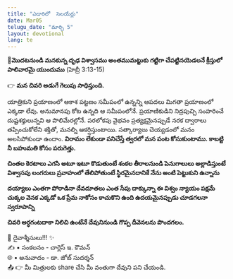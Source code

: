 ```yaml
---
title: "ఎడారిలో  సెలయేర్లు"
date: Mar05
telugu_date: "మార్చి 5"
layout: devotional
lang: te
---
```


**📖మొదటనుండి మనకున్న దృఢ విశ్వాసము అంతముమట్టుకు గట్టిగా చేపట్టినయెడలనే క్రీస్తులో పాలివారమై యుందుము**
 (హెబ్రీ 3:13-15)

👉 **మన చివరి అడుగే గెలుపు సాధిస్తుంది.**

 యాత్రికుని ప్రయాణంలో ఆకాశ పట్టణం సమీపంలో ఉన్నన్ని ఆపదలు మిగతా ప్రయాణంలో ఎక్కడా లేవు. అనుమానపు కోట ఉన్నది ఆ సమీపంలోనే. ప్రయాణికుడిని నిద్రపుచ్చి సంహరించే దుష్టశక్తులున్నవి ఆ పొలిమేరల్లోనే. పరలోకపు వైభవం ప్రత్యక్షమైనప్పుడే నరక ద్వారాలు తప్పించుకోలేని శక్తితో, మనల్ని ఆకర్షిస్తుంటాయి. సత్కార్యాలు చెయ్యడంలో మనం అలసిపోకుండా ఉందాం. **విరామం లేకుండా పనిచేస్తే త్వరలో మన పంట కోసుకుంటాము. కాబట్టి నీ బహుమతి కోసం పరుగెత్తు.**

**చింతల కెరటాలు ఎగసి అటూ ఇటూ కొడుతుంటే శంకల తీరాలనుండి పెనుగాలులు అల్లాడిస్తుంటే విశ్వాసపు లంగరులు ప్రవాహంలో తేలిపోతుంటే స్థిరమైనదానికే నేను అంటి పెట్టుకుని ఉన్నాను**

**దయ్యాలు ఎంతగా పోరాడినా దేవదూతలు ఎంత సేపు దాక్కున్నా ఈ విశ్వం న్యాయం పక్షమే చుక్కల వెనక ఎక్కడో ఒక ప్రేమ నాకోసం కాచుకొని ఉంది ఉదయమైనప్పుడు చూడగలనా స్వరూపాన్ని**

**చివరి అర్ధగంటదాకా నిలిచి ఉంటేనే దేవునినుండి గొప్ప దీవెనలను పొందగలం.**

<div class="blessing">🙏 <span class="bless-text">దైవాశ్శీసులు!!!</span> ✨</div>

<div class="credit">✍️ <span class="credit-text">▪ సంకలనం - చార్లెస్ ఇ. కౌమన్</span></div>
<div class="credit">🌐 <span class="credit-text">▪ అనువాదం - డా. జోబ్ సుదర్శన్</span></div>


<div class="share">📤 👉 <span class="share-text">మీ మిత్రులకు share చేసి మీ వంతుగా దేవుని పని చేయండి.</span></div>
